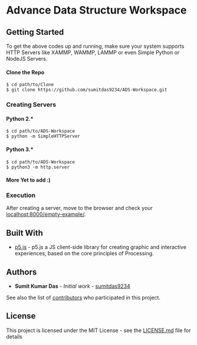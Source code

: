 # Advance Data Structure Workspace


## Getting Started

To get the above codes up and running, make sure your system supports HTTP Servers like XAMMP, WAMMP, LAMMP or even Simple Python or NodeJS Servers.

#### Clone the Repo

```
$ cd path/to/Clone
$ git clone https://github.com/sumitdas9234/ADS-Workspace.git
```

### Creating Servers

#### Python 2.*

```
$ cd path/to/ADS-Workspace
$ python -m SimpleHTTPServer
```

#### Python 3.*

```
$ cd path/to/ADS-Workspace
$ python3 -m http.server
```

#### More Yet to add :)
### Execution

After creating a server, move to the browser and check your [localhost:8000/empty-example/](http://localhost:8000/empty-example).



## Built With

* [p5.js](https://p5js.org) - p5.js a JS client-side library for creating graphic and interactive experiences, based on the core principles of Processing.



## Authors

* **Sumit Kumar Das** - *Initial work* - [sumitdas9234](https://github.com/sumitdas9234)

See also the list of [contributors](https://github.com/sumitdas9234/ADS-Workspace/contributors) who participated in this project.

## License

This project is licensed under the MIT License - see the [LICENSE.md](LICENSE.md) file for details
